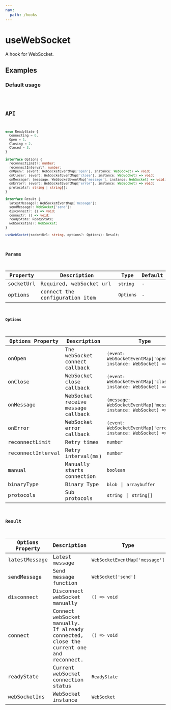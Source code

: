 ```yaml
---
nav:
  path: /hooks
---
```


# useWebSocket

A hook for WebSocket.

## Examples

### Default usage

<code src="./demo/demo1.tsx" />

## API

```typescript
enum ReadyState {
  Connecting = 0,
  Open = 1,
  Closing = 2,
  Closed = 3,
}

interface Options {
  reconnectLimit?: number;
  reconnectInterval?: number;
  onOpen?: (event: WebSocketEventMap['open'], instance: WebSocket) => void;
  onClose?: (event: WebSocketEventMap['close'], instance: WebSocket) => void;
  onMessage?: (message: WebSocketEventMap['message'], instance: WebSocket) => void;
  onError?: (event: WebSocketEventMap['error'], instance: WebSocket) => void;
  protocols?: string | string[];
}

interface Result {
  latestMessage?: WebSocketEventMap['message'];
  sendMessage?: WebSocket['send'];
  disconnect?: () => void;
  connect?: () => void;
  readyState: ReadyState;
  webSocketIns?: WebSocket;
}

useWebSocket(socketUrl: string, options?: Options): Result;
```

### Params

| Property  | Description                    | Type      | Default |
| --------- | ------------------------------ | --------- | ------- |
| socketUrl | Required, webSocket url        | `string`  | -       |
| options   | connect the configuration item | `Options` | -       |

#### Options

| Options Property  | Description                        | Type                                                                   | Default |
| ----------------- | ---------------------------------- | ---------------------------------------------------------------------- | ------- |
| onOpen            | The webSocket connect callback     | `(event: WebSocketEventMap['open'], instance: WebSocket) => void`      | -       |
| onClose           | WebSocket close callback           | `(event: WebSocketEventMap['close'], instance: WebSocket) => void`     | -       |
| onMessage         | WebSocket receive message callback | `(message: WebSocketEventMap['message'], instance: WebSocket) => void` | -       |
| onError           | WebSocket error callback           | `(event: WebSocketEventMap['error'], instance: WebSocket) => void`     | -       |
| reconnectLimit    | Retry times                        | `number`                                                               | `3`     |
| reconnectInterval | Retry interval(ms)                 | `number`                                                               | `3000`  |
| manual            | Manually starts connection         | `boolean`                                                              | `false` |
| binaryType        | Binary Type                        | `blob` \|  `arraybuffer`                                               | `blob`  |
| protocols         | Sub protocols                      | `string` \| `string[]`                                                 | -       |

### Result

| Options Property | Description                                                                            | Type                           |
| ---------------- | -------------------------------------------------------------------------------------- | ------------------------------ |
| latestMessage    | Latest message                                                                         | `WebSocketEventMap['message']` |
| sendMessage      | Send message function                                                                  | `WebSocket['send']`            |
| disconnect       | Disconnect webSocket manually                                                          | `() => void`                   |
| connect          | Connect webSocket manually. If already connected, close the current one and reconnect. | `() => void`                   |
| readyState       | Current webSocket connection status                                                    | `ReadyState`                   |
| webSocketIns     | WebSocket instance                                                                     | `WebSocket`                    |
